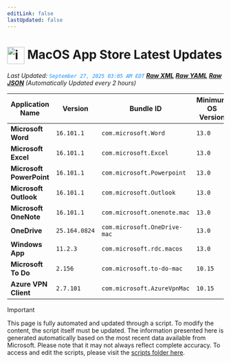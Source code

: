 ```yaml
---
editLink: false
lastUpdated: false
---
```

# <img src="/images/App_Store_logo.png" alt="image" width="40" style="vertical-align: middle; display: inline-block;" /> MacOS App Store Latest Updates

<span class="extra-small">_Last Updated: <code style="color : dodgerblue">September 27, 2025 03:05 AM EDT</code> [**_Raw XML_**](https://github.com/cocopuff2u/MOFA/blob/main/latest_raw_files/macos_appstore_latest.xml) [**_Raw YAML_**](https://github.com/cocopuff2u/MOFA/blob/main/latest_raw_files/macos_appstore_latest.yaml) [**_Raw JSON_**](https://github.com/cocopuff2u/MOFA/blob/main/latest_raw_files/macos_appstore_latest.json)
 (Automatically Updated every 2 hours)_</span>

| Application Name | Version | Bundle ID | Minimum OS Version | Icon |
|------------------|---------|-----------|-------------------|------|
| **Microsoft Word** | `16.101.1` | `com.microsoft.Word` | `13.0` | <img src='https://is1-ssl.mzstatic.com/image/thumb/Purple221/v4/28/7c/da/287cda12-69b9-847b-efe4-6ab9aeb9c355/MSWD.png/512x512bb.png' width='25%' height='25%' /> |
| **Microsoft Excel** | `16.101.1` | `com.microsoft.Excel` | `13.0` | <img src='https://is1-ssl.mzstatic.com/image/thumb/Purple211/v4/bb/b4/ef/bbb4ef27-ddde-acf6-5d78-0955cef45777/XCEL.png/512x512bb.png' width='25%' height='25%' /> |
| **Microsoft PowerPoint** | `16.101.1` | `com.microsoft.Powerpoint` | `13.0` | <img src='https://is1-ssl.mzstatic.com/image/thumb/Purple211/v4/ac/61/85/ac6185c7-06c2-b22e-9770-270260a695df/PPT3.png/512x512bb.png' width='25%' height='25%' /> |
| **Microsoft Outlook** | `16.101.1` | `com.microsoft.Outlook` | `13.0` | <img src='https://is1-ssl.mzstatic.com/image/thumb/Purple211/v4/a9/9c/f9/a99cf98a-9c94-d589-cb3a-b84fc85e3a89/Outlook.png/512x512bb.png' width='25%' height='25%' /> |
| **Microsoft OneNote** | `16.101.1` | `com.microsoft.onenote.mac` | `13.0` | <img src='https://is1-ssl.mzstatic.com/image/thumb/Purple211/v4/f1/f9/27/f1f92731-3cdf-3f2c-d61f-4d72cfa2d219/OneNote.png/512x512bb.png' width='25%' height='25%' /> |
| **OneDrive** | `25.164.0824` | `com.microsoft.OneDrive-mac` | `13.0` | <img src='https://is1-ssl.mzstatic.com/image/thumb/Purple221/v4/63/7f/2c/637f2ccd-5608-1197-3d9d-6cfb7c35fd20/OneDrive.png/512x512bb.png' width='25%' height='25%' /> |
| **Windows App** | `11.2.3` | `com.microsoft.rdc.macos` | `13.0` | <img src='https://is1-ssl.mzstatic.com/image/thumb/Purple211/v4/ce/52/d7/ce52d7c1-4aed-3358-7843-cd8cb537effc/AppIcon-0-0-85-220-0-0-5-0-2x.png/512x512bb.png' width='25%' height='25%' /> |
| **Microsoft To Do** | `2.156` | `com.microsoft.to-do-mac` | `10.15` | <img src='https://is1-ssl.mzstatic.com/image/thumb/Purple221/v4/a4/e5/33/a4e533cf-2fa7-3563-f9f9-dfd9608e2064/AppIcon-Release-0-85-220-0-4-2x-sRGB.png/512x512bb.png' width='25%' height='25%' /> |
| **Azure VPN Client** | `2.7.101` | `com.microsoft.AzureVpnMac` | `10.15` | <img src='https://is1-ssl.mzstatic.com/image/thumb/Purple221/v4/23/60/df/2360df4b-4ac5-4480-bb3e-4f59df6c3e64/AppIcon-85-220-0-4-0-0-2x-0-0.png/512x512bb.png' width='25%' height='25%' /> |

> [!IMPORTANT]
> This page is fully automated and updated through a script. To modify the content, the script itself must be updated. The information presented here is generated automatically based on the most recent data available from Microsoft. Please note that it may not always reflect complete accuracy. To access and edit the scripts, please visit the [scripts folder here](https://github.com/cocopuff2u/MOFA_WEBSITE/tree/main/update_readme_scripts).
